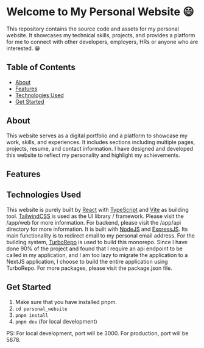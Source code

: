 # Welcome to My Personal Website :smile:

This repository contains the source code and assets for my personal website.
It showcases my technical skills, projects, and provides a platform for me to connect with other developers, employers, HRs or anyone who are interested. :grin:

## Table of Contents

- [About](#about)
- [Features](#features)
- [Technologies Used](#technologies-used)
- [Get Started](#get-started)

## About

This website serves as a digital portfolio and a platform to showcase my work, skills, and experiences. It includes sections including multiple pages, projects, resume, and contact information. I have designed and developed this website to reflect my personality and highlight my achievements.

## Features

## Technologies Used

This website is purely built by [React](https://react.dev/) with [TypeScript](https://www.typescriptlang.org/) and [Vite](https://vitejs.dev/) as building tool. [TailwindCSS](https://tailwindcss.com/) is used as the UI library / framework. Please visit the /app/web for more information.
For backend, please visit the /app/api directory for more information. It is built with [NodeJS](https://nodejs.org/en) and [ExpressJS](https://expressjs.com/). Its main functionality is to redirect email to my personal email address.
For the building system, [TurboRepo](https://turbo.build/repo) is used to build this monorepo. Since I have done 90% of the project and found that I require an api endpoint to be called in my application, and I am too lazy to migrate the application to a NextJS application, I choose to build the entire application using TurboRepo.
For more packages, please visit the package.json file.

## Get Started

1. Make sure that you have installed pnpm.
2. `cd personal_website`
3. `pnpm install`
4. `pnpm dev` (for local development)

PS:
For local development, port will be 3000.
For production, port will be 5678.
